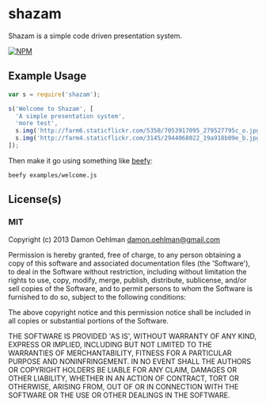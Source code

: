 # shazam

Shazam is a simple code driven presentation system.


[![NPM](https://nodei.co/npm/shazam.png)](https://nodei.co/npm/shazam/)


## Example Usage

```js
var s = require('shazam');

s('Welcome to Shazam', [
  'A simple presentation system',
  'more test',
  s.img('http://farm6.staticflickr.com/5350/7053917095_279527795c_o.jpg'),
  s.img('http://farm4.staticflickr.com/3145/2944068022_19a918b09e_b.jpg'),
]);
```

Then make it go using something like
[beefy](https://github.com/chrisdickinson/beefy):

```
beefy examples/welcome.js
```

## License(s)

### MIT

Copyright (c) 2013 Damon Oehlman <damon.oehlman@gmail.com>

Permission is hereby granted, free of charge, to any person obtaining
a copy of this software and associated documentation files (the
'Software'), to deal in the Software without restriction, including
without limitation the rights to use, copy, modify, merge, publish,
distribute, sublicense, and/or sell copies of the Software, and to
permit persons to whom the Software is furnished to do so, subject to
the following conditions:

The above copyright notice and this permission notice shall be
included in all copies or substantial portions of the Software.

THE SOFTWARE IS PROVIDED 'AS IS', WITHOUT WARRANTY OF ANY KIND,
EXPRESS OR IMPLIED, INCLUDING BUT NOT LIMITED TO THE WARRANTIES OF
MERCHANTABILITY, FITNESS FOR A PARTICULAR PURPOSE AND NONINFRINGEMENT.
IN NO EVENT SHALL THE AUTHORS OR COPYRIGHT HOLDERS BE LIABLE FOR ANY
CLAIM, DAMAGES OR OTHER LIABILITY, WHETHER IN AN ACTION OF CONTRACT,
TORT OR OTHERWISE, ARISING FROM, OUT OF OR IN CONNECTION WITH THE
SOFTWARE OR THE USE OR OTHER DEALINGS IN THE SOFTWARE.

